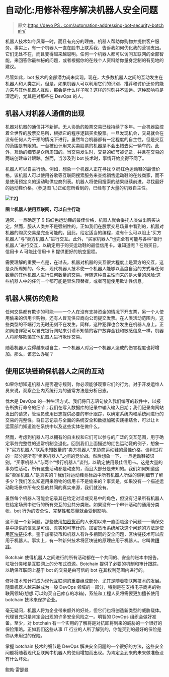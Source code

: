 # 自动化:用修补程序解决机器人安全问题

> 原文:[https://devo PS . com/automation-addressing-bot-security-botch ain/](https://devops.com/automation-addressing-bot-security-botchain/)

机器人技术如今风靡一时，而且有充分的理由。机器人帮助你购物并提供客户服务。事实上，有一个机器人一直在脸书上联系我，告诉我如何优化我的营销支出。它们无处不在，而且变得越来越聪明。任何一个机器人都可以访问互联网的全部智能，来回答你最神秘的问题，或者根据你的在线个人资料给你量身定制的有见地的建议。

尽管如此，bot 技术的全部潜力尚未实现。现在，大多数机器人之间的互动发生在机器人和人类之间。但是，如果机器人可以利用它们的识别、推荐和讨价还价的能力来与其他机器人互动，那会是什么样子呢？这样的时刻并不遥远。这种影响将是深远的，尤其是对那些在 DevOps 的人。

## 机器人对机器人通信的出现

机器对机器的通信并不新鲜。无人协助的股票交易已经持续了多年。一台机器监控着全世界的股票交易所，根据它的程序逻辑买卖股票。一旦发现机会，交易就会在没有任何人为干预的情况下进行。虽然每台机器都有一定程度的自主性，但是交互的范围是有限的。一台被设计用来买卖股票的机器是不会出错去买一辆车的。此外，互动的细节是众所周知的。当交易发生时，交易的细节被记录，并且在交易的两端创建审计跟踪。然而，当涉及到 bot 技术时，事情开始变得不同了。

机器人可以自主行动。例如，想象一个机器人正在寻找 9 码红色运动鞋的最佳价格。该机器人可以使用谷歌等互联网搜索服务来查找销售运动鞋的在线商家，而不是使用预定义的运动鞋供应商列表。机器人将使用搜索的结果继续前进，寻找最好的运动鞋价格。(参见图 1。)正如您所看到的，已经有了大量的机器自主性。

**![](../Images/99a500aa92428526f2a574ad1f5d2653.png)T2】**

**图 1:机器人使用互联网，可以自主行动**

通常，一旦确定了 9 码红色运动鞋的最佳价格，机器人就会委托人类做出购买决定。然而，服从人类并不是强制性的。正如我们在股票交易场景中看到的，机器对机器的购买交易是完全可能的。因此，给定适当的编程，没有什么可以阻止“买方机器人”与“卖方机器人”进行交互。此外，“买家机器人”也完全有可能与各种“银行机器人”进行交互，以确定用于购买运动鞋的最佳信用卡。谁知道呢？在购买日，信用卡 A 可能比信用卡 B 提供更好的航空里程。

需要理解的重要一点是，在过去，机器对机器的交互很大程度上是双方的交互，这是众所周知的。今天，现代机器人技术使一个机器人能够以高度自治的方式与任何数量的其他机器人进行任何数量的交易。伴随这种自主性而来的是大量的风险:这些机器人中的任何一个都可能是冒名顶替者，或者可能使用欺诈性信息。

## 机器人模仿的危险

任何交易都有欺诈的可能——一个人在没有支持资金的情况下开支票，另一个人使用偷来的信用卡购物，还有人冒充供应商向公司提交发票。在人类活动范围内，这些类型的不端行为无时无刻不在发生。同样，这种犯罪也会发生在机器人身上。正如网络罪犯可以冒充银行网站来引诱不知情的客户放弃金钱和敏感信息一样，机器人将能够欺骗其他机器人进行欺诈交易。

随着机器人变得越来越自主，一个机器人对另一个机器人造成的伤害程度也将增加。那么，该怎么办呢？

## 使用区块链确保机器人之间的互动

如果你想知道机器人是否遵守规则，你必须能够观察它们的行为。对于开发运维人员来说，观察企业内系统行为的通常方法是分析日志。

伐木是 DevOps 的一种生活方式。我们将日志语句放入我们编写的软件中，以报告所执行命令的细节；我们在写入数据库的记录中输入输入日期；我们记录向网站发出的请求，管理员使用日志提供必要的审计跟踪，以确定系统内和系统间进行的交易的完整性。将日志记录与全面的系统安全和数据加密实践相结合，可以让 it 运营部门知道谁在系统中以及这些实体在做什么。

然而，考虑到机器人可以拥有的自主权和它们可以参与的广泛的交互范围，用于确定事务完整性的通常机制会退化。回到我们上面描述的红色运动鞋的例子，想象一下“买方机器人”联系未知数量的“卖方机器人”来协商运动鞋的最佳价格。谈判过程的一部分是所有“卖家机器人”之间的竞价战。然后想象一下，一旦运动鞋被识别，“买家机器人”与两个“银行机器人”谈判，以确定使用最佳信用卡。这是大量的事务性活动，所有这些活动都是动态的，而且大部分是未知的。我们如何知道这些“卖家机器人”是真实的？我们对运动鞋竞标战中所有机器人所做的谈判细节了解多少？我们怎么知道用来购物的信用卡不是偷来的？事实是，如果没有一个描述运动鞋场景中所有交易的共同的真实来源，我们就没有。

虽然每个机器人可能会记录其在给定对话或交易中的角色，但没有记录所有机器人在给定场景中进行的所有交互的公共分类账。如果没有一个审计活动的通用分类帐，bot 行为的安全性、完整性和质量就会受到影响。

这不是一个新问题。那些使用[加密货币](http://www.investopedia.com/terms/c/cryptocurrency.asp)的人长期以来一直面临这个问题——确保交易中提供的信息是可信、真实和可审计的。加密货币系统解决这个问题的方法是使用[区块链](http://www.developer.com/services/blockchain.html)技术。鉴于加密货币和机器人有许多相同的安全问题，区块链技术可以应用于机器人。事实上，有一种新兴技术将区块链的原理应用于机器人。它叫做[糟践](https://www.broadwayworld.com/bwwgeeks/article/Talla-Launches-Botchain-a-Blockchain-Based-Platform-for-Ensuring-Certainty-and-Security-in-AI-Autonomous-Agents-for-Business-20170914)。

Botchain 使得机器人之间进行的所有活动都在一个共同的、安全的账本中报告。垃圾分类帐是互联网上的分布式资源。Botchain 提供了必要的机制和审计跟踪，以确保互联网上基于 bot 的交易是由可信的 bot 在其权利范围内进行的。

修补技术预计将成为现代互联网的重要组成部分，尤其是随着物联网技术的发展。随着机器人越来越成为一般 DevOps 领域的一部分，特别是在支持电子商务的物联网领域(想想:可以购买自己库存的冰箱)，系统和工程人员将需要更加擅长使用 botchain 技术来保护企业。

毫无疑问，机器人将为企业带来额外的好处，但它们也将创造新类型的威胁载体。代理冒充只是肯定会出现的许多安全风险之一。明智的 DevOps 组织会做好准备。至少，对 botchain 有一个实用的了解将是对抗即将到来的威胁的一个很好的保险策略。正如我们这些从事 IT 行业的人所了解到的，你能买到的最好的保险是你从未用过的保险。

掌握 botchain 技术的细节是 DevOps 解决安全问题的一个很好的方法，这些安全问题将随着现代互联网中机器人的使用增加而出现。为肯定会到来的未来做准备没有什么坏处。

鲍勃·雷瑟曼